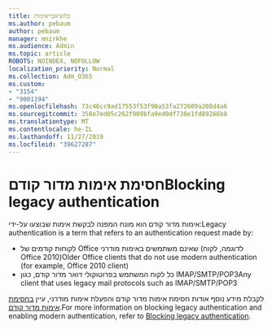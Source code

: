```yaml
---
title: בלוציאכייאימות
ms.author: pebaum
author: pebaum
manager: mnirkhe
ms.audience: Admin
ms.topic: article
ROBOTS: NOINDEX, NOFOLLOW
localization_priority: Normal
ms.collection: Adm_O365
ms.custom:
- "3154"
- "9001194"
ms.openlocfilehash: 73c46cc9ad17553f53f90a53fa272609a208d4a6
ms.sourcegitcommit: 358e7ed05c262f909bfa9ed0df730e1fd89266b8
ms.translationtype: MT
ms.contentlocale: he-IL
ms.lasthandoff: 11/27/2019
ms.locfileid: "39627287"
---
```

# <a name="blocking-legacy-authentication"></a><span data-ttu-id="fb2c1-102">חסימת אימות מדור קודם</span><span class="sxs-lookup"><span data-stu-id="fb2c1-102">Blocking legacy authentication</span></span>

<span data-ttu-id="fb2c1-103">אימות מדור קודם הוא מונח המפנה לבקשת אימות שבוצעו על-ידי:</span><span class="sxs-lookup"><span data-stu-id="fb2c1-103">Legacy authentication is a term that refers to an authentication request made by:</span></span>

- <span data-ttu-id="fb2c1-104">לקוחות קודמים של Office שאינם משתמשים באימות מודרני (לדוגמה, לקוח Office 2010)</span><span class="sxs-lookup"><span data-stu-id="fb2c1-104">Older Office clients that do not use modern authentication (for example, Office 2010 client)</span></span>
- <span data-ttu-id="fb2c1-105">כל לקוח המשתמש בפרוטוקולי דואר מדור קודם, כגון IMAP/SMTP/POP3</span><span class="sxs-lookup"><span data-stu-id="fb2c1-105">Any client that uses legacy mail protocols such as IMAP/SMTP/POP3</span></span>  

<span data-ttu-id="fb2c1-106">לקבלת מידע נוסף אודות חסימת אימות מדור קודם והפעלת אימות מודרני, עיין [בחסימת אימות מדור קודם](https://docs.microsoft.com/azure/active-directory/conditional-access/concept-conditional-access-block-legacy-authentication).</span><span class="sxs-lookup"><span data-stu-id="fb2c1-106">For more information on blocking legacy authentication and enabling modern authentication, refer to [Blocking legacy authentication](https://docs.microsoft.com/azure/active-directory/conditional-access/concept-conditional-access-block-legacy-authentication).</span></span>